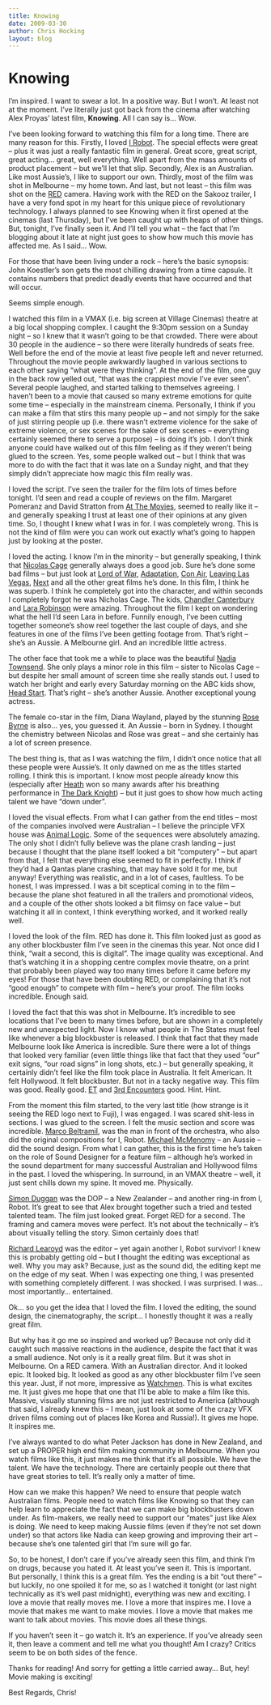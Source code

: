 ```yaml
---
title: Knowing
date: 2009-03-30
author: Chris Hocking
layout: blog
---
```

# Knowing

I’m inspired. I want to swear a lot. In a positive way. But I won’t. At least not at the moment. I’ve literally just got back from the cinema after watching Alex Proyas’ latest film, **Knowing**. All I can say is… Wow.

I’ve been looking forward to watching this film for a long time. There are many reason for this. Firstly, I loved [I Robot](http://www.imdb.com/title/tt0343818/ "I, Robot"). The special effects were great – plus it was just a really fantastic film in general. Great score, great script, great acting… great, well everything. Well apart from the mass amounts of product placement – but we’ll let that slip. Secondly, Alex is an Australian. Like most Aussie’s, I like to support our own. Thirdly, most of the film was shot in Melbourne – my home town. And last, but not least – this film was shot on the [RED](http://www.red.com "RED") camera. Having work with the RED on the Sakooz trailer, I have a very fond spot in my heart for this unique piece of revolutionary technology. I always planned to see Knowing when it first opened at the cinemas (last Thursday), but I’ve been caught up with heaps of other things. But, tonight, I’ve finally seen it. And I’ll tell you what – the fact that I’m blogging about it late at night just goes to show how much this movie has affected me. As I said… Wow.

For those that have been living under a rock – here’s the basic synopsis: John Koestler’s son gets the most chilling drawing from a time capsule. It contains numbers that predict deadly events that have occurred and that will occur.

Seems simple enough.

I watched this film in a VMAX (i.e. big screen at Village Cinemas) theatre at a big local shopping complex. I caught the 9:30pm session on a Sunday night – so I knew that it wasn’t going to be that crowded. There were about 30 people in the audience – so there were literally hundreds of seats free. Well before the end of the movie at least five people left and never returned. Throughout the movie people awkwardly laughed in various sections to each other saying “what were they thinking”. At the end of the film, one guy in the back row yelled out, “that was the crappiest movie I’ve ever seen”. Several people laughed, and started talking to themselves agreeing. I haven’t been to a movie that caused so many extreme emotions for quite some time – especially in the mainstream cinema. Personally, I think if you can make a film that stirs this many people up – and not simply for the sake of just stirring people up (i.e. there wasn’t extreme violence for the sake of extreme violence, or sex scenes for the sake of sex scenes – everything certainly seemed there to serve a purpose) – is doing it’s job. I don’t think anyone could have walked out of this film feeling as if they weren’t being glued to the screen. Yes, some people walked out – but I think that was more to do with the fact that it was late on a Sunday night, and that they simply didn’t appreciate how magic this film really was.

I loved the script. I’ve seen the trailer for the film lots of times before tonight. I’d seen and read a couple of reviews on the film. Margaret Pomeranz and David Stratton from [At The Movies](http://www.abc.net.au/atthemovies/ "At The Movies"), seemed to really like it – and generally speaking I trust at least one of their opinions at any given time. So, I thought I knew what I was in for. I was completely wrong. This is not the kind of film were you can work out exactly what’s going to happen just by looking at the poster.

I loved the acting. I know I’m in the minority – but generally speaking, I think that [Nicolas Cage](http://www.imdb.com/name/nm0000115/ "Nicolas Cage") generally always does a good job. Sure he’s done some bad films – but just look at [Lord of War](http://www.imdb.com/title/tt0399295/ "Lord of War"), [Adaptation](http://www.imdb.com/title/tt0268126/ "Adaptation"), [Con Air](http://www.imdb.com/title/tt0118880/ "Con Air"), [Leaving Las Vegas](http://www.imdb.com/title/tt0113627/ "Leaving Las Vegas"), [Next](http://www.imdb.com/title/tt0435705/ "Next") and all the other great films he’s done. In this film, I think he was superb. I think he completely got into the character, and within seconds I completely forgot he was Nicholas Cage. The kids, [Chandler Canterbury](http://www.imdb.com/name/nm2425105/ "Chandler Canterbury") and [Lara Robinson](http://www.imdb.com/name/nm3041648/ "Lara Robinson") were amazing. Throughout the film I kept on wondering what the hell I’d seen Lara in before. Funnily enough, I’ve been cutting together someone’s show reel together the last couple of days, and she features in one of the films I’ve been getting footage from. That’s right – she’s an Aussie. A Melbourne girl. And an incredible little actress.

The other face that took me a while to place was the beautiful [Nadia Townsend](http://www.imdb.com/name/nm0870166/ "Nadia Townsend"). She only plays a minor role in this film – sister to Nicolas Cage – but despite her small amount of screen time she really stands out. I used to watch her bright and early every Saturday morning on the ABC kids show, [Head Start](http://www.imdb.com/title/tt0281448/ "Head Start"). That’s right – she’s another Aussie. Another exceptional young actress.

The female co-star in the film, Diana Wayland, played by the stunning [Rose Byrne](http://www.imdb.com/name/nm0126284/ "Rose Byrne") is also… yes, you guessed it. An Aussie – born in Sydney. I thought the chemistry between Nicolas and Rose was great – and she certainly has a lot of screen presence.

The best thing is, that as I was watching the film, I didn’t once notice that all these people were Aussie’s. It only dawned on me as the titles started rolling. I think this is important. I know most people already know this (especially after [Heath](http://www.imdb.com/name/nm0005132/ "Heath Ledger") won so many awards after his breathing performance in [The Dark Knight](http://www.imdb.com/title/tt0468569/ "The Dark Knight")) – but it just goes to show how much acting talent we have “down under”.

I loved the visual effects. From what I can gather from the end titles – most of the companies involved were Australian – I believe the principle VFX house was [Animal Logic](http://www.animallogic.com/ "Animal Logic"). Some of the sequences were absolutely amazing. The only shot I didn’t fully believe was the plane crash landing – just because I thought that the plane itself looked a bit “computery” – but apart from that, I felt that everything else seemed to fit in perfectly. I think if they’d had a Qantas plane crashing, that may have sold it for me, but anyway! Everything was realistic, and in a lot of cases, faultless. To be honest, I was impressed. I was a bit sceptical coming in to the film – because the plane shot featured in all the trailers and promotional videos, and a couple of the other shots looked a bit flimsy on face value – but watching it all in context, I think everything worked, and it worked really well.

I loved the look of the film. RED has done it. This film looked just as good as any other blockbuster film I’ve seen in the cinemas this year. Not once did I think, “wait a second, this is digital”. The image quality was exceptional. And that’s watching it in a shopping centre complex movie theatre, on a print that probably been played way too many times before it came before my eyes! For those that have been doubting RED, or complaining that it’s not “good enough” to compete with film – here’s your proof. The film looks incredible. Enough said.

I loved the fact that this was shot in Melbourne. It’s incredible to see locations that I’ve been to many times before, but are shown in a completely new and unexpected light. Now I know what people in The States must feel like whenever a big blockbuster is released. I think that fact that they made Melbourne look like America is incredible. Sure there were a lot of things that looked very familiar (even little things like that fact that they used “our” exit signs, “our road signs” in long shots, etc.) – but generally speaking, it certainly didn’t feel like the film took place in Australia. It felt American. It felt Hollywood. It felt blockbuster. But not in a tacky negative way. This film was good. Really good. [ET](http://www.imdb.com/title/tt0083866/ "ET") and [3rd Encounters](http://www.imdb.com/title/tt0075860/ "Close Encounters of the Third Kind") good. Hint. Hint.

From the moment this film started, to the very last title (how strange is it seeing the RED logo next to Fuji), I was engaged. I was scared shit-less in sections. I was glued to the screen. I felt the music section and score was incredible. [Marco BeltramiI](http://www.imdb.com/name/nm0001937/ "Marco Beltramii"), was the man in front of the orchestra, who also did the original compositions for I, Robot. [Michael McMenomy](http://www.imdb.com/name/nm1639747/ "Michael McMenomy") – an Aussie – did the sound design. From what I can gather, this is the first time he’s taken on the role of Sound Designer for a feature film – although he’s worked in the sound department for many successful Australian and Hollywood films in the past. I loved the whispering. In surround, in an VMAX theatre – well, it just sent chills down my spine. It moved me. Physically.

[Simon Duggan](http://www.imdb.com/name/nm0240954/ "Simon Duggan") was the DOP – a New Zealander – and another ring-in from I, Robot. It’s great to see that Alex brought together such a tried and tested talented team. The film just looked great. Forget RED for a second. The framing and camera moves were perfect. It’s not about the technically – it’s about visually telling the story. Simon certainly does that!

[Richard Learoyd](http://www.imdb.com/name/nm0495238/ "Richard Learoyd") was the editor – yet again another I, Robot survivor! I knew this is probably getting old – but I thought the editing was exceptional as well. Why you may ask? Because, just as the sound did, the editing kept me on the edge of my seat. When I was expecting one thing, I was presented with something completely different. I was shocked. I was surprised. I was… most importantly… entertained.

Ok… so you get the idea that I loved the film. I loved the editing, the sound design, the cinematography, the script… I honestly thought it was a really great film.

But why has it go me so inspired and worked up? Because not only did it caught such massive reactions in the audience, despite the fact that it was a small audience. Not only is it a really great film. But it was shot in Melbourne. On a RED camera. With an Australian director. And it looked epic. It looked big. It looked as good as any other blockbuster film I’ve seen this year. Just, if not more, impressive as [Watchmen](http://www.imdb.com/title/tt0409459/ "Watchmen"). This is what excites me. It just gives me hope that one that I’ll be able to make a film like this. Massive, visually stunning films are not just restricted to America (although that said, I already knew this – I mean, just look at some of the crazy VFX driven films coming out of places like Korea and Russia!). It gives me hope. It inspires me.

I’ve always wanted to do what Peter Jackson has done in New Zealand, and set up a PROPER high end film making community in Melbourne. When you watch films like this, it just makes me think that it’s all possible. We have the talent. We have the technology. There are certainly people out there that have great stories to tell. It’s really only a matter of time.

How can we make this happen? We need to ensure that people watch Australian films. People need to watch films like Knowing so that they can help learn to appreciate the fact that we can make big blockbusters down under. As film-makers, we really need to support our “mates” just like Alex is doing. We need to keep making Aussie films (even if they’re not set down under) so that actors like Nadia can keep growing and improving their art – because she’s one talented girl that I’m sure will go far.

So, to be honest, I don’t care if you’ve already seen this film, and think I’m on drugs, because you hated it. At least you’ve seen it. This is important. But personally, I think this is a great film. Yes the ending is a bit “out there” – but luckily, no one spoiled it for me, so as I watched it tonight (or last night technically as it’s well past midnight), everything was new and exciting. I love a movie that really moves me. I love a more that inspires me. I love a movie that makes me want to make movies. I love a movie that makes me want to talk about movies. This movie does all these things.

If you haven’t seen it – go watch it. It’s an experience. If you’ve already seen it, then leave a comment and tell me what you thought! Am I crazy? Critics seem to be on both sides of the fence.

Thanks for reading! And sorry for getting a little carried away… But, hey! Movie making is exciting!

Best Regards, Chris!